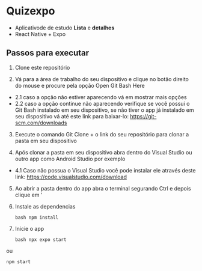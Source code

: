 # Quizexpo
- Aplicativode de estudo **Lista** e **detalhes**
- React Native + Expo

## Passos para executar

1. Clone este repositório

2. Vá para a área de trabalho do seu dispositivo e clique no botão direito do mouse e procure pela opção Open Git Bash Here
- 2.1 caso a opção não estiver aparecendo vá em mostrar mais opções
- 2.2 caso a opção continue não aparecendo verifique se você possui o Git Bash instalado em seu dispositivo, se não tiver o app já instalado em seu dispositivo vá até este link para baixar-lo: https://git-scm.com/downloads

3. Execute o comando Git Clone + o link do seu repositório para clonar a pasta em seu dispositivo

4. Após clonar a pasta em seu dispositivo abra dentro do Visual Studio ou outro app como Android Studio por exemplo
- 4.1 Caso não possua o Visual Studio você pode instalar ele através deste link: https://code.visualstudio.com/download

5. Ao abrir a pasta dentro do app abra o terminal segurando Ctrl e depois clique em '

6. Instale as dependencias

   ```
   bash npm install
   ```

7. Inicie o app

   ```
   bash npx expo start
   ```
ou
   ```
   npm start
   ```

